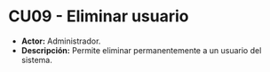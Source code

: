 # CU09 - Eliminar usuario
+ **Actor:** Administrador.
+ **Descripción:** Permite eliminar permanentemente a un usuario del sistema.
